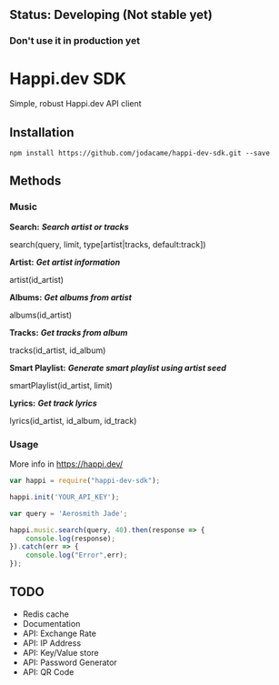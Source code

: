 ## Status: Developing (Not stable yet)
### Don't use it in production yet

# Happi.dev SDK
Simple, robust Happi.dev API client

## Installation
```bash
npm install https://github.com/jodacame/happi-dev-sdk.git --save
```

## Methods
### Music



**Search:** ***Search artist or tracks*** 

search(query, limit, type[artist|tracks, default:track])

**Artist:** ***Get artist information***

artist(id_artist)

**Albums:** ***Get albums from artist*** 

albums(id_artist)

**Tracks:** ***Get tracks from album*** 

tracks(id_artist, id_album)

**Smart Playlist:** ***Generate smart playlist using artist seed*** 

smartPlaylist(id_artist, limit)

**Lyrics:** ***Get track lyrics*** 

lyrics(id_artist, id_album, id_track)

### Usage

More info in https://happi.dev/

```javascript
var happi = require("happi-dev-sdk");

happi.init('YOUR_API_KEY');

var query = 'Aerosmith Jade';

happi.music.search(query, 40).then(response => {
    console.log(response);
}).catch(err => {
    console.log("Error",err);
});
```

## TODO
* Redis cache
* Documentation
* API: Exchange Rate
* API: IP Address
* API: Key/Value store 
* API: Password Generator
* API: QR Code

